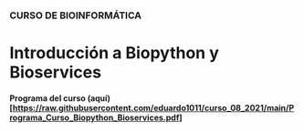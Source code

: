 ### CURSO DE BIOINFORMÁTICA
# Introducción a Biopython y Bioservices

#### Programa del curso (aquí)[https://raw.githubusercontent.com/eduardo1011/curso_08_2021/main/Programa_Curso_Biopython_Bioservices.pdf]
